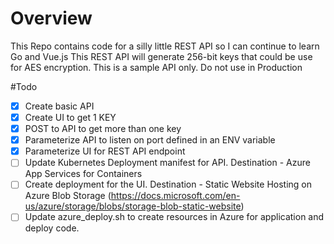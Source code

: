 # Overview
This Repo contains code for a silly little REST API so I can continue to learn Go and Vue.js
This REST API will generate 256-bit keys that could be use for AES encryption.
This is a sample API only. Do not use in Production 

#Todo
- [x] Create basic API 
- [x] Create UI to get 1 KEY
- [x] POST to API to get more than one key
- [x] Parameterize API to listen on port defined in an ENV variable
- [X] Parameterize UI for REST API endpoint
- [ ] Update Kubernetes Deployment manifest for API. Destination - Azure App Services for Containers
- [ ] Create deployment for the UI. Destination - Static Website Hosting on Azure Blob Storage (https://docs.microsoft.com/en-us/azure/storage/blobs/storage-blob-static-website)
- [ ] Update azure_deploy.sh to create resources in Azure for application and deploy code.
